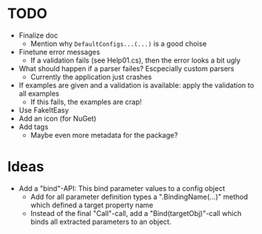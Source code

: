 # TODO
- Finalize doc
  - Mention why `DefaultConfigs...(...)` is a good choise
- Finetune error messages
  - If a validation fails (see Help01.cs), then the error looks a bit ugly
- What should happen if a parser failes? Escpecially custom parsers
  - Currently the application just crashes
- If examples are given and a validation is available: apply the validation to all examples
  - If this fails, the examples are crap!
- Use FakeItEasy
- Add an icon (for NuGet)
- Add tags
  - Maybe even more metadata for the package?

# Ideas
- Add a "bind"-API: This bind parameter values to a config object
  - Add for all parameter definition types a ".BindingName(...)" method which defined a target property name
  - Instead of the final "Call"-call, add a "Bind(targetObj)"-call which binds all extracted parameters to an object.


